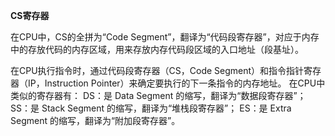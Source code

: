 **CS寄存器**

在CPU中，CS的全拼为“Code Segment”，翻译为“代码段寄存器”，对应于内存中的存放代码的内存区域，用来存放内存代码段区域的入口地址（段基址）。

在CPU执行指令时，通过代码段寄存器（CS，Code Segment）和指令指针寄存器（IP，Instruction Pointer）来确定要执行的下一条指令的内存地址。
在CPU中类似的寄存器有：
DS：是 Data Segment 的缩写，翻译为“数据段寄存器”；
SS：是 Stack Segment 的缩写，翻译为“堆栈段寄存器”；
ES：是 Extra Segment 的缩写，翻译为“附加段寄存器”。



